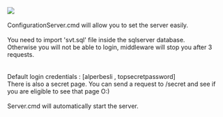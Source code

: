 <img align="center" src=https://github.com/alper5li/Software_Validation_Project/assets/52427612/8229a0ac-ab7f-480f-9a6c-e5c7cc389404>
</br></br>
ConfigurationServer.cmd will allow you to set the server easily.</br></br>
You need to import 'svt.sql' file inside the sqlserver database.</br>
Otherwise you will not be able to login, middleware will stop you after 3 requests. </br></br></br>
Default login credentials : [alperbesli , topsecretpassword]</br>
There is also a secret page. You can send a request to /secret and see if you are eligible to see that page O:) </br></br>
Server.cmd will automatically start the server.

